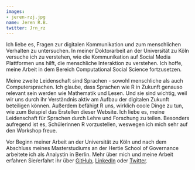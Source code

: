 ```yaml
---
images:
- jeren-rzj.jpg
name: Jeren R.B.
twitter: Jrn_rz
---
```


Ich liebe es, Fragen zur digitalen Kommunikation und zum menschlichen Verhalten zu untersuchen. In meiner Doktorarbeit an der Universität zu Köln versuche ich zu verstehen, wie die Kommunikation auf Social Media Plattformen uns hilft, die menschliche Interaktion zu verstehen. Ich hoffe, meine Arbeit in dem Bereich Computational Social Science fortzusetzen.

Meine zweite Leidenschaft sind Sprachen - sowohl menschliche als auch Computersprachen. Ich glaube, dass Sprachen wie R in Zukunft genauso relevant sein werden wie Mathematik und Lesen. Und sie sind wichtig, weil wir uns durch ihr Verständnis aktiv am Aufbau der digitalen Zukunft beteiligen können. Außerdem befähigt R uns, wirklich coole Dinge zu tun, wie zum Beispiel das Erstellen dieser Website. Ich liebe es, meine Leidenschaft für Sprachen durch Lehre und Forschung zu teilen. Besonders aufregend ist es, Schülerinnen R vorzustellen, weswegen ich mich sehr auf den Workshop freue.

Vor Beginn meiner Arbeit an der Universität zu Köln und nach dem Abschluss meines Masterstudiums an der Hertie School of Governance arbeitete ich als Analystin in Berlin. Mehr über mich und meine Arbeit erfahren Sie/erfahrt ihr über [GitHub](https://github.com/AyjerenR), [LinkedIn](https://www.linkedin.com/in/ayjeren-b-5275348b/) oder [Twitter](https://twitter.com/Jrn_rz).